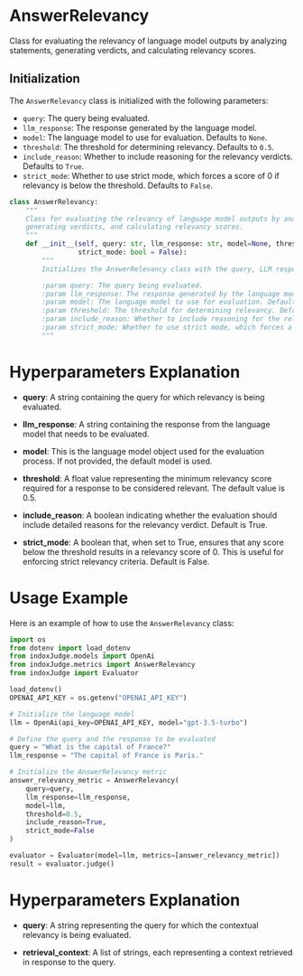 # AnswerRelevancy

Class for evaluating the relevancy of language model outputs by analyzing statements, generating verdicts, and calculating relevancy scores.

## Initialization

The `AnswerRelevancy` class is initialized with the following parameters:

- `query`: The query being evaluated.
- `llm_response`: The response generated by the language model.
- `model`: The language model to use for evaluation. Defaults to `None`.
- `threshold`: The threshold for determining relevancy. Defaults to `0.5`.
- `include_reason`: Whether to include reasoning for the relevancy verdicts. Defaults to `True`.
- `strict_mode`: Whether to use strict mode, which forces a score of 0 if relevancy is below the threshold. Defaults to `False`.

```python
class AnswerRelevancy:
    """
    Class for evaluating the relevancy of language model outputs by analyzing statements,
    generating verdicts, and calculating relevancy scores.
    """
    def __init__(self, query: str, llm_response: str, model=None, threshold: float = 0.5, include_reason: bool = True,
                 strict_mode: bool = False):
        """
        Initializes the AnswerRelevancy class with the query, LLM response, and evaluation settings.

        :param query: The query being evaluated.
        :param llm_response: The response generated by the language model.
        :param model: The language model to use for evaluation. Defaults to None.
        :param threshold: The threshold for determining relevancy. Defaults to 0.5.
        :param include_reason: Whether to include reasoning for the relevancy verdicts. Defaults to True.
        :param strict_mode: Whether to use strict mode, which forces a score of 0 if relevancy is below the threshold. Defaults to False.
        """
```
# Hyperparameters Explanation

- **query**: A string containing the query for which relevancy is being evaluated.

- **llm_response**: A string containing the response from the language model that needs to be evaluated.

- **model**: This is the language model object used for the evaluation process. If not provided, the default model is used.

- **threshold**: A float value representing the minimum relevancy score required for a response to be considered relevant. The default value is 0.5.

- **include_reason**: A boolean indicating whether the evaluation should include detailed reasons for the relevancy verdict. Default is True.

- **strict_mode**: A boolean that, when set to True, ensures that any score below the threshold results in a relevancy score of 0. This is useful for enforcing strict relevancy criteria. Default is False.

# Usage Example

Here is an example of how to use the `AnswerRelevancy` class:

```python
import os
from dotenv import load_dotenv
from indoxJudge.models import OpenAi
from indoxJudge.metrics import AnswerRelevancy
from indoxJudge import Evaluator

load_dotenv()
OPENAI_API_KEY = os.getenv("OPENAI_API_KEY")

# Initialize the language model
llm = OpenAi(api_key=OPENAI_API_KEY, model="gpt-3.5-turbo")

# Define the query and the response to be evaluated
query = "What is the capital of France?"
llm_response = "The capital of France is Paris."

# Initialize the AnswerRelevancy metric
answer_relevancy_metric = AnswerRelevancy(
    query=query, 
    llm_response=llm_response, 
    model=llm, 
    threshold=0.5, 
    include_reason=True, 
    strict_mode=False
)

evaluator = Evaluator(model=llm, metrics=[answer_relevancy_metric])
result = evaluator.judge()
```

# Hyperparameters Explanation

- **query**: A string representing the query for which the contextual relevancy is being evaluated.

- **retrieval_context**: A list of strings, each representing a context retrieved in response to the query.

